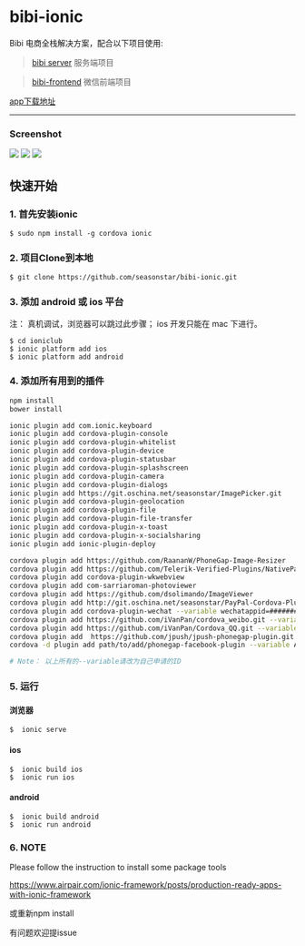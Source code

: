 # bibi-ionic

Bibi 电商全栈解决方案，配合以下项目使用:

> [bibi server](https://github.com/seasonstar/bibi) 服务端项目

> [bibi-frontend](https://github.com/seasonstar/bibi-frontend) 微信前端项目

[app下载地址](http://android.myapp.com/myapp/detail.htm?apkName=cn.maybi.ionicapp)

---------------------
### Screenshot
![](http://7xn6eu.com1.z0.glb.clouddn.com/ionicapp01.jpg)
![](http://7xn6eu.com1.z0.glb.clouddn.com/ionicapp02.jpg)
![](http://7xn6eu.com1.z0.glb.clouddn.com/ionicapp031.jpg)

## 快速开始

### 1. 首先安装ionic
    $ sudo npm install -g cordova ionic

### 2. 项目Clone到本地
    $ git clone https://github.com/seasonstar/bibi-ionic.git

### 3. 添加 android 或 ios 平台
注： 真机调试，浏览器可以跳过此步骤；
 ios 开发只能在 mac 下进行。

    $ cd ioniclub
    $ ionic platform add ios
    $ ionic platform add android

### 4. 添加所有用到的插件

```bash
npm install
bower install

ionic plugin add com.ionic.keyboard
ionic plugin add cordova-plugin-console
ionic plugin add cordova-plugin-whitelist
ionic plugin add cordova-plugin-device
ionic plugin add cordova-plugin-statusbar
ionic plugin add cordova-plugin-splashscreen
ionic plugin add cordova-plugin-camera
ionic plugin add cordova-plugin-dialogs
ionic plugin add https://git.oschina.net/seasonstar/ImagePicker.git
ionic plugin add cordova-plugin-geolocation
ionic plugin add cordova-plugin-file
ionic plugin add cordova-plugin-file-transfer
ionic plugin add cordova-plugin-x-toast
ionic plugin add cordova-plugin-x-socialsharing
ionic plugin add ionic-plugin-deploy

cordova plugin add https://github.com/RaananW/PhoneGap-Image-Resizer
cordova plugin add https://github.com/Telerik-Verified-Plugins/NativePageTransitions#0.6.2
cordova plugin add cordova-plugin-wkwebview
cordova plugin add com-sarriaroman-photoviewer
cordova plugin add https://github.com/dsolimando/ImageViewer
cordova plugin add http://git.oschina.net/seasonstar/PayPal-Cordova-Plugin
cordova plugin add cordova-plugin-wechat --variable wechatappid=########
cordova plugin add https://github.com/iVanPan/cordova_weibo.git --variable WEIBO_APP_ID=#######
cordova plugin add https://github.com/iVanPan/Cordova_QQ.git --variable QQ_APP_ID=#####
cordova plugin add  https://github.com/jpush/jpush-phonegap-plugin.git --variable API_KEY=######
cordova -d plugin add path/to/add/phonegap-facebook-plugin --variable APP_ID="####" --variable APP_NAME="####"

# Note： 以上所有的--variable请改为自己申请的ID
```

### 5. 运行
#### 浏览器
    $  ionic serve
#### ios
    $  ionic build ios
    $  ionic run ios
#### android
    $  ionic build android
    $  ionic run android


### 6. NOTE
Please follow the instruction
to install some package tools

https://www.airpair.com/ionic-framework/posts/production-ready-apps-with-ionic-framework

或重新npm install

有问题欢迎提issue
